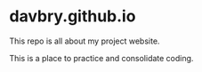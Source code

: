 # davbry.github.io
This repo is all about my project website. 

This is a place to practice and consolidate coding.
